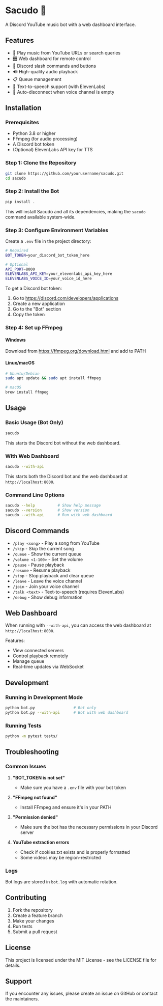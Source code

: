 # Sacudo 🎵

A Discord YouTube music bot with a web dashboard interface.

## Features

- 🎵 Play music from YouTube URLs or search queries
- 🎛️ Web dashboard for remote control
- 📱 Discord slash commands and buttons
- 🔊 High-quality audio playback
- 📋 Queue management
- 🎤 Text-to-speech support (with ElevenLabs)
- 🔄 Auto-disconnect when voice channel is empty

## Installation

### Prerequisites

- Python 3.8 or higher
- FFmpeg (for audio processing)
- A Discord bot token
- (Optional) ElevenLabs API key for TTS

### Step 1: Clone the Repository

```bash
git clone https://github.com/yourusername/sacudo.git
cd sacudo
```

### Step 2: Install the Bot

```bash
pip install .
```

This will install Sacudo and all its dependencies, making the `sacudo` command available system-wide.

### Step 3: Configure Environment Variables

Create a `.env` file in the project directory:

```bash
# Required
BOT_TOKEN=your_discord_bot_token_here

# Optional
API_PORT=8000
ELEVENLABS_API_KEY=your_elevenlabs_api_key_here
ELEVENLABS_VOICE_ID=your_voice_id_here
```

To get a Discord bot token:
1. Go to https://discord.com/developers/applications
2. Create a new application
3. Go to the "Bot" section
4. Copy the token

### Step 4: Set up FFmpeg

#### Windows
Download from https://ffmpeg.org/download.html and add to PATH

#### Linux/macOS
```bash
# Ubuntu/Debian
sudo apt update && sudo apt install ffmpeg

# macOS
brew install ffmpeg
```

## Usage

### Basic Usage (Bot Only)

```bash
sacudo
```

This starts the Discord bot without the web dashboard.

### With Web Dashboard

```bash
sacudo --with-api
```

This starts both the Discord bot and the web dashboard at `http://localhost:8000`.

### Command Line Options

```bash
sacudo --help          # Show help message
sacudo --version       # Show version
sacudo --with-api      # Run with web dashboard
```

## Discord Commands

- `/play <song>` - Play a song from YouTube
- `/skip` - Skip the current song
- `/queue` - Show the current queue
- `/volume <1-100>` - Set the volume
- `/pause` - Pause playback
- `/resume` - Resume playback
- `/stop` - Stop playback and clear queue
- `/leave` - Leave the voice channel
- `/join` - Join your voice channel
- `/talk <text>` - Text-to-speech (requires ElevenLabs)
- `/debug` - Show debug information

## Web Dashboard

When running with `--with-api`, you can access the web dashboard at `http://localhost:8000`.

Features:
- View connected servers
- Control playback remotely
- Manage queue
- Real-time updates via WebSocket

## Development

### Running in Development Mode

```bash
python bot.py                 # Bot only
python bot.py --with-api      # Bot with web dashboard
```

### Running Tests

```bash
python -m pytest tests/
```

## Troubleshooting

### Common Issues

1. **"BOT_TOKEN is not set"**
   - Make sure you have a `.env` file with your bot token

2. **"FFmpeg not found"**
   - Install FFmpeg and ensure it's in your PATH

3. **"Permission denied"**
   - Make sure the bot has the necessary permissions in your Discord server

4. **YouTube extraction errors**
   - Check if cookies.txt exists and is properly formatted
   - Some videos may be region-restricted

### Logs

Bot logs are stored in `bot.log` with automatic rotation.

## Contributing

1. Fork the repository
2. Create a feature branch
3. Make your changes
4. Run tests
5. Submit a pull request

## License

This project is licensed under the MIT License - see the LICENSE file for details.

## Support

If you encounter any issues, please create an issue on GitHub or contact the maintainers.
